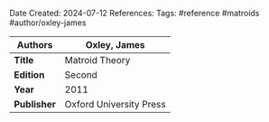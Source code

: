 Date Created: 2024-07-12
References: 
Tags: #reference #matroids #author/oxley-james

| **Authors**   | Oxley, James            |
| ------------- | ----------------------- |
| **Title**     | Matroid Theory          |
| **Edition**   | Second                  |
| **Year**      | 2011                    |
| **Publisher** | Oxford University Press |
 
